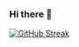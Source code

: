 ### Hi there 👋

<!--
**Zacffor/Zacffor** is a ✨ _special_ ✨ repository because its `README.md` (this file) appears on your GitHub profile.

Here are some ideas to get you started:

- 🔭 I’m currently working on ...
- 🌱 I’m currently learning ...
- 👯 I’m looking to collaborate on ...
- 🤔 I’m looking for help with ...
- 💬 Ask me about ...
- 📫 How to reach me: ...
- 😄 Pronouns: ...
- ⚡ Fun fact: ...
-->

[![GitHub Streak](https://github-readme-streak-stats.herokuapp.com?user=Zacffor&theme=github-dark-blue&hide_border=true&locale=id&date_format=M%20j%5B%2C%20Y%5D)](https://git.io/streak-stats)
